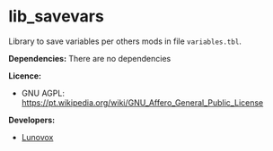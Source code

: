 # lib_savevars

Library to save variables per others mods in file ````variables.tbl````.

**Dependencies:**
  There are no dependencies

**Licence:**
 * GNU AGPL: https://pt.wikipedia.org/wiki/GNU_Affero_General_Public_License

**Developers:**
 * [Lunovox](mailto:lunovox@openmailbox.org)
